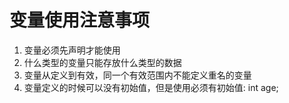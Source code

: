 # 变量使用注意事项

1. 变量必须先声明才能使用
2. 什么类型的变量只能存放什么类型的数据
3. 变量从定义到有效，同一个有效范围内不能定义重名的变量
4. 变量定义的时候可以没有初始值，但是使用必须有初始值: int age;
